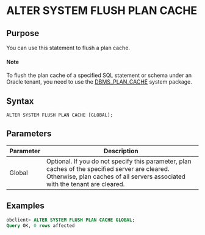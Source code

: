 # ALTER SYSTEM FLUSH PLAN CACHE

## Purpose

You can use this statement to flush a plan cache.

  <main id="notice" type='explain'>
    <h4>Note</h4>
    <p>To flush the plan cache of a specified SQL statement or schema under an Oracle tenant, you need to use the <a href="../../../../3.pl-reference/3.pl-oracle/14.pl-system-package-oracle/125.dbms-plan-cache-oracle/1.dbms-plan-cache-overview-oracle.md">DBMS_PLAN_CACHE</a> system package. </p>
  </main>

## Syntax

```unknow
ALTER SYSTEM FLUSH PLAN CACHE [GLOBAL];
```

## Parameters

| Parameter | Description |
|--------|------------------------------------------------------------------------|
| Global | Optional.  If you do not specify this parameter, plan caches of the specified server are cleared. Otherwise, plan caches of all servers associated with the tenant are cleared.  |

## Examples

```sql
obclient> ALTER SYSTEM FLUSH PLAN CACHE GLOBAL;
Query OK, 0 rows affected
```
